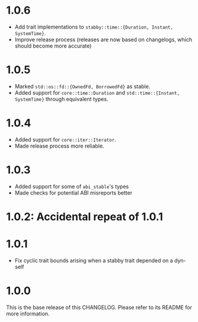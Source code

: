 # 1.0.6
- Add trait implementations to `stabby::time::{Duration, Instant, SystemTime}`.
- Improve release process (releases are now based on changelogs, which should become more accurate)

# 1.0.5
- Marked `std::os::fd::{OwnedFd, BorrowedFd}` as stable.
- Added support for `core::time::Duration` and `std::time::{Instant, SystemTime}` through equivalent types.

# 1.0.4
- Added support for `core::iter::Iterator`.
- Made release process more reliable.

# 1.0.3
- Added support for some of `abi_stable`'s types
- Made checks for potential ABI misreports better

# 1.0.2: Accidental repeat of 1.0.1
# 1.0.1
- Fix cyclic trait bounds arising when a stabby trait depended on a dyn-self

# 1.0.0
This is the base release of this CHANGELOG. Please refer to its README for more information.
